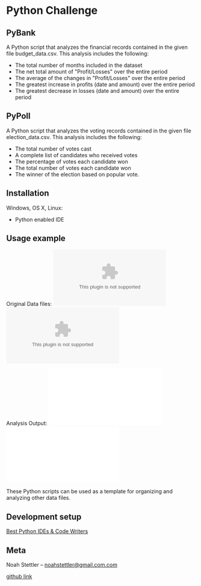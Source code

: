 # Python Challenge

## PyBank
A Python script that analyzes the financial records contained in the given file budget_data.csv. This analysis includes the following: 

* The total number of months included in the dataset
* The net total amount of "Profit/Losses" over the entire period
* The average of the changes in "Profit/Losses" over the entire period
* The greatest increase in profits (date and amount) over the entire period
* The greatest decrease in losses (date and amount) over the entire period

## PyPoll
A Python script that analyzes the voting records contained in the given file election_data.csv. This analysis includes the following:

* The total number of votes cast
* A complete list of candidates who received votes
* The percentage of votes each candidate won
* The total number of votes each candidate won
* The winner of the election based on popular vote.

## Installation

Windows, OS X, Linux:

* Python enabled IDE

## Usage example
Original Data files:
![Bank_Data](PyBank/budget_data.csv)
![Poll_Data](PyPoll/election_data.csv)

Analysis Output:
![Bank_Results](PyBank/Bank.txt)
![Poll_Results](PyPoll/Election.txt)

These Python scripts can be used as a template for organizing and analyzing other data files.  

## Development setup

[Best Python IDEs & Code Writers](https://www.programiz.com/python-programming/ide)


## Meta

Noah Stettler – noahstettler@gmail.com.com

[github link](https://github.com/noahstettler)

